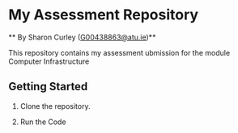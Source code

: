 # My Assessment Repository

** By Sharon Curley (G00438863@atu.ie)**

This repository contains my assessment  ubmission for the module Computer Infrastructure

## Getting Started

1. Clone the repository.

2. Run the Code